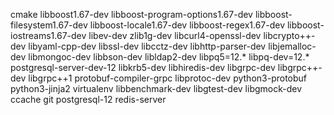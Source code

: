 cmake
libboost1.67-dev
libboost-program-options1.67-dev
libboost-filesystem1.67-dev
libboost-locale1.67-dev
libboost-regex1.67-dev
libboost-iostreams1.67-dev
libev-dev
zlib1g-dev
libcurl4-openssl-dev
libcrypto++-dev
libyaml-cpp-dev
libssl-dev
libcctz-dev
libhttp-parser-dev
libjemalloc-dev
libmongoc-dev
libbson-dev
libldap2-dev
libpq5=12.*
libpq-dev=12.*
postgresql-server-dev-12
libkrb5-dev
libhiredis-dev
libgrpc-dev
libgrpc++-dev
libgrpc++1
protobuf-compiler-grpc
libprotoc-dev
python3-protobuf
python3-jinja2
virtualenv
libbenchmark-dev
libgtest-dev
libgmock-dev
ccache
git
postgresql-12
redis-server
